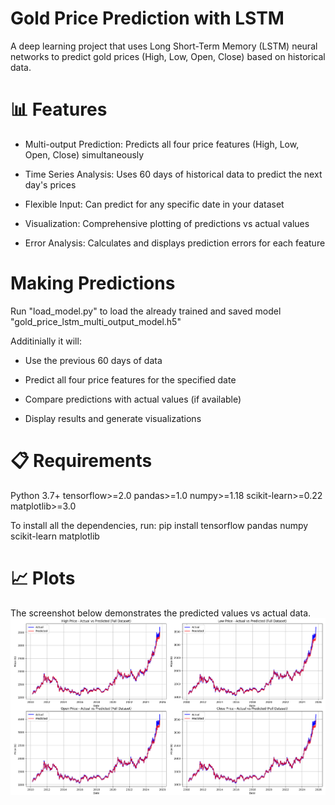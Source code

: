 # Gold Price Prediction with LSTM
A deep learning project that uses Long Short-Term Memory (LSTM) neural networks to predict gold prices (High, Low, Open, Close) based on historical data.

# 📊 Features

- Multi-output Prediction: Predicts all four price features (High, Low, Open, Close) simultaneously

- Time Series Analysis: Uses 60 days of historical data to predict the next day's prices

- Flexible Input: Can predict for any specific date in your dataset

- Visualization: Comprehensive plotting of predictions vs actual values

- Error Analysis: Calculates and displays prediction errors for each feature

# Making Predictions
Run "load_model.py" to load the already trained and saved model "gold_price_lstm_multi_output_model.h5"

Additinially it will:

- Use the previous 60 days of data

- Predict all four price features for the specified date

- Compare predictions with actual values (if available)

- Display results and generate visualizations

# 📋 Requirements
Python 3.7+
tensorflow>=2.0
pandas>=1.0
numpy>=1.18
scikit-learn>=0.22
matplotlib>=3.0

To install all the dependencies, run:
pip install tensorflow pandas numpy scikit-learn matplotlib

# 📈 Plots
The screenshot below demonstrates the predicted values vs actual data.
![Screenshot](Plots\Epoch13\all_data.png)